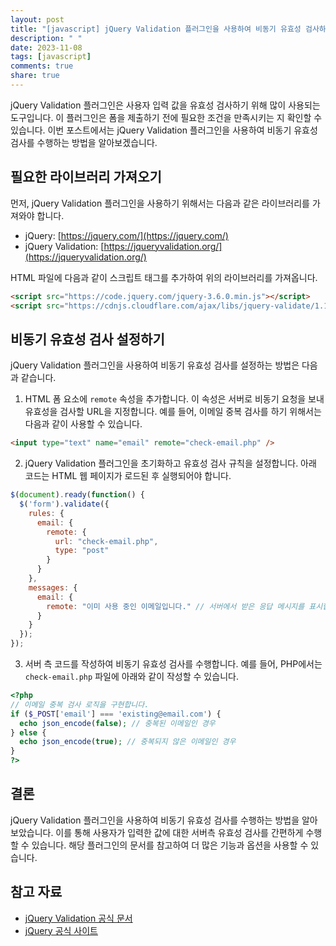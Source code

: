 ```yaml
---
layout: post
title: "[javascript] jQuery Validation 플러그인을 사용하여 비동기 유효성 검사하기"
description: " "
date: 2023-11-08
tags: [javascript]
comments: true
share: true
---
```


jQuery Validation 플러그인은 사용자 입력 값을 유효성 검사하기 위해 많이 사용되는 도구입니다. 이 플러그인은 폼을 제출하기 전에 필요한 조건을 만족시키는 지 확인할 수 있습니다. 이번 포스트에서는 jQuery Validation 플러그인을 사용하여 비동기 유효성 검사를 수행하는 방법을 알아보겠습니다.

## 필요한 라이브러리 가져오기
먼저, jQuery Validation 플러그인을 사용하기 위해서는 다음과 같은 라이브러리를 가져와야 합니다.
- jQuery: [https://jquery.com/](https://jquery.com/)
- jQuery Validation: [https://jqueryvalidation.org/](https://jqueryvalidation.org/)

HTML 파일에 다음과 같이 스크립트 태그를 추가하여 위의 라이브러리를 가져옵니다.
```html
<script src="https://code.jquery.com/jquery-3.6.0.min.js"></script>
<script src="https://cdnjs.cloudflare.com/ajax/libs/jquery-validate/1.19.3/jquery.validate.min.js"></script>
```

## 비동기 유효성 검사 설정하기
jQuery Validation 플러그인을 사용하여 비동기 유효성 검사를 설정하는 방법은 다음과 같습니다.

1. HTML 폼 요소에 `remote` 속성을 추가합니다. 이 속성은 서버로 비동기 요청을 보내 유효성을 검사할 URL을 지정합니다. 예를 들어, 이메일 중복 검사를 하기 위해서는 다음과 같이 사용할 수 있습니다.
```html
<input type="text" name="email" remote="check-email.php" />
```

2. jQuery Validation 플러그인을 초기화하고 유효성 검사 규칙을 설정합니다. 아래 코드는 HTML 웹 페이지가 로드된 후 실행되어야 합니다.
```javascript
$(document).ready(function() {
  $('form').validate({
    rules: {
      email: {
        remote: {
          url: "check-email.php",
          type: "post"
        }
      }
    },
    messages: {
      email: {
        remote: "이미 사용 중인 이메일입니다." // 서버에서 받은 응답 메시지를 표시합니다.
      }
    }
  });
});
```

3. 서버 측 코드를 작성하여 비동기 유효성 검사를 수행합니다. 예를 들어, PHP에서는 `check-email.php` 파일에 아래와 같이 작성할 수 있습니다.
```php
<?php
// 이메일 중복 검사 로직을 구현합니다.
if ($_POST['email'] === 'existing@email.com') {
  echo json_encode(false); // 중복된 이메일인 경우
} else {
  echo json_encode(true); // 중복되지 않은 이메일인 경우
}
?>
```

## 결론
jQuery Validation 플러그인을 사용하여 비동기 유효성 검사를 수행하는 방법을 알아보았습니다. 이를 통해 사용자가 입력한 값에 대한 서버측 유효성 검사를 간편하게 수행할 수 있습니다. 해당 플러그인의 문서를 참고하여 더 많은 기능과 옵션을 사용할 수 있습니다.

## 참고 자료
- [jQuery Validation 공식 문서](https://jqueryvalidation.org/)
- [jQuery 공식 사이트](https://jquery.com/)